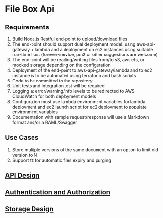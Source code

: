 # File Box Api

## Requirements

1. Build Node.js Restful end-point to upload/download files
1. The end-point should support dual deployment model: using aws-api-gateway + lambda and a deployment on ec2 instances using suitable run-time host (forever-service, pm2 or other suggestions are welcome)
1. The end-point will be reading/writing files from/to s3, aws efs, or mocked storage depending on the configuration
1. Deployment of the end-point to aws-api-gateway/lambda and to ec2 instance is to be automated using terraform and bash scripts
1. Code to be committed to the repository
1. Unit tests and integration test will be required
1. Logging at error/warning/info levels to be redirected to AWS CloudWatch for both deployment models
1. Configuration must use lambda environment variables for lambda deployment and ec2 launch script for ec2 deployment to populate environment variables
1. Documentation with sample request/response will use a Markdown format and/or a RAML/Swagger

## Use Cases

1. Store mulitple versions of the same document with an option to limit old version to N
1. Support ttl for automatic files expiry and purging

## [API Design](./docs/API.md)

## [Authentication and Authorization](./docs/AuthC&AuthZ.md)

## [Storage Design](./docs/StorageDesign.md)